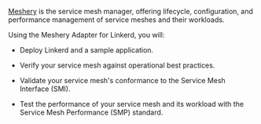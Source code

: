 [Meshery](https://meshery.io) is the service mesh manager, offering lifecycle, configuration, and performance management of service meshes and their workloads.

Using the Meshery Adapter for Linkerd, you will:

- Deploy Linkerd and a sample application.

- Verify your service mesh against operational best practices.

- Validate your service mesh's conformance to the Service Mesh Interface (SMI).

- Test the performance of your service mesh and its workload with the Service Mesh Performance (SMP) standard.
